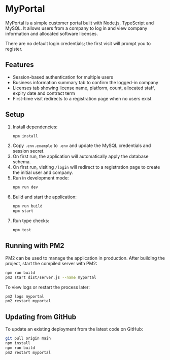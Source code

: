 # MyPortal

MyPortal is a simple customer portal built with Node.js, TypeScript and MySQL. It allows users from a company to log in and view company information and allocated software licenses.

There are no default login credentials; the first visit will prompt you to register.

## Features

- Session-based authentication for multiple users
- Business information summary tab to confirm the logged-in company
- Licenses tab showing license name, platform, count, allocated staff, expiry date and contract term
- First-time visit redirects to a registration page when no users exist

## Setup

1. Install dependencies:
   ```bash
   npm install
   ```
2. Copy `.env.example` to `.env` and update the MySQL credentials and session secret.
3. On first run, the application will automatically apply the database schema.
4. On first run, visiting `/login` will redirect to a registration page to create the initial user and company.
5. Run in development mode:
   ```bash
   npm run dev
   ```
6. Build and start the application:
   ```bash
   npm run build
   npm start
   ```
7. Run type checks:
   ```bash
   npm test
   ```

## Running with PM2

PM2 can be used to manage the application in production. After building the
project, start the compiled server with PM2:

```bash
npm run build
pm2 start dist/server.js --name myportal
```

To view logs or restart the process later:

```bash
pm2 logs myportal
pm2 restart myportal
```

## Updating from GitHub

To update an existing deployment from the latest code on GitHub:

```bash
git pull origin main
npm install
npm run build
pm2 restart myportal
```
